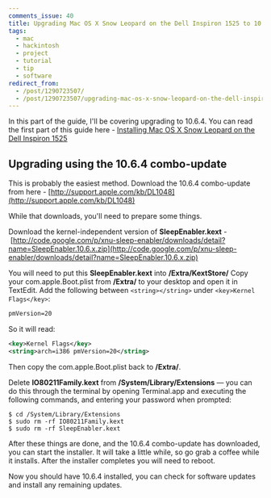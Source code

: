 ```yaml
---
comments_issue: 40
title: Upgrading Mac OS X Snow Leopard on the Dell Inspiron 1525 to 10.6.4
tags:
  - mac
  - hackintosh
  - project
  - tutorial
  - tip
  - software
redirect_from:
  - /post/1290723507/
  - /post/1290723507/upgrading-mac-os-x-snow-leopard-on-the-dell-inspiron/
---
```


In this part of the guide, I'll be covering upgrading to 10.6.4. You can read the first part of this guide here - [Installing Mac OS X Snow Leopard on the Dell Inspiron 1525](/post/installing-mac-os-x-snow-leopard-on-the-dell-inspiron/)

<!-- more -->

## Upgrading using the 10.6.4 combo-update

This is probably the easiest method. Download the 10.6.4 combo-update from here - [http://support.apple.com/kb/DL1048](http://support.apple.com/kb/DL1048)

While that downloads, you'll need to prepare some things.

Download the kernel-independent version of **SleepEnabler.kext** - [http://code.google.com/p/xnu-sleep-enabler/downloads/detail?name=SleepEnabler.10.6.x.zip](http://code.google.com/p/xnu-sleep-enabler/downloads/detail?name=SleepEnabler.10.6.x.zip)

You will need to put this **SleepEnabler.kext** into **/Extra/KextStore/**
Copy your com.apple.Boot.plist from **/Extra/** to your desktop and open it in TextEdit. Add the following between `<string></string>` under `<key>Kernel Flags</key>`:

```xml
pmVersion=20
```

So it will read:

```xml
<key>Kernel Flags</key>
<string>arch=i386 pmVersion=20</string>
```

Then copy the com.apple.Boot.plist back to **/Extra/**.

Delete **IO80211Family.kext** from **/System/Library/Extensions** &mdash; you can do this through the terminal by opening Terminal.app and executing the following commands, and entering your password when prompted:

```
$ cd /System/Library/Extensions
$ sudo rm -rf IO80211Family.kext
$ sudo rm -rf SleepEnabler.kext
```

After these things are done, and the 10.6.4 combo-update has downloaded, you can start the installer. It will take a little while, so go grab a coffee while it installs. After the installer completes you will need to reboot.

Now you should have 10.6.4 installed, you can check for software updates and install any remaining updates.
